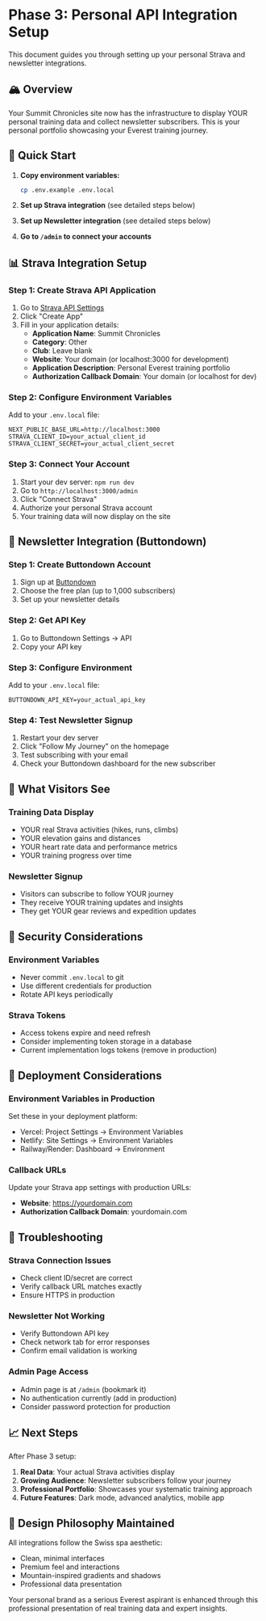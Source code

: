 # Phase 3: Personal API Integration Setup

This document guides you through setting up your personal Strava and newsletter integrations.

## 🏔️ Overview

Your Summit Chronicles site now has the infrastructure to display YOUR personal training data and collect newsletter subscribers. This is your personal portfolio showcasing your Everest training journey.

## 🚀 Quick Start

1. **Copy environment variables:**
   ```bash
   cp .env.example .env.local
   ```

2. **Set up Strava integration** (see detailed steps below)

3. **Set up Newsletter integration** (see detailed steps below)

4. **Go to `/admin` to connect your accounts**

## 📊 Strava Integration Setup

### Step 1: Create Strava API Application
1. Go to [Strava API Settings](https://www.strava.com/settings/api)
2. Click "Create App"
3. Fill in your application details:
   - **Application Name**: Summit Chronicles
   - **Category**: Other
   - **Club**: Leave blank
   - **Website**: Your domain (or localhost:3000 for development)
   - **Application Description**: Personal Everest training portfolio
   - **Authorization Callback Domain**: Your domain (or localhost for dev)

### Step 2: Configure Environment Variables
Add to your `.env.local` file:
```env
NEXT_PUBLIC_BASE_URL=http://localhost:3000
STRAVA_CLIENT_ID=your_actual_client_id
STRAVA_CLIENT_SECRET=your_actual_client_secret
```

### Step 3: Connect Your Account
1. Start your dev server: `npm run dev`
2. Go to `http://localhost:3000/admin`
3. Click "Connect Strava"
4. Authorize your personal Strava account
5. Your training data will now display on the site

## 📧 Newsletter Integration (Buttondown)

### Step 1: Create Buttondown Account
1. Sign up at [Buttondown](https://buttondown.email)
2. Choose the free plan (up to 1,000 subscribers)
3. Set up your newsletter details

### Step 2: Get API Key
1. Go to Buttondown Settings → API
2. Copy your API key

### Step 3: Configure Environment
Add to your `.env.local` file:
```env
BUTTONDOWN_API_KEY=your_actual_api_key
```

### Step 4: Test Newsletter Signup
1. Restart your dev server
2. Click "Follow My Journey" on the homepage
3. Test subscribing with your email
4. Check your Buttondown dashboard for the new subscriber

## 🎯 What Visitors See

### Training Data Display
- YOUR real Strava activities (hikes, runs, climbs)
- YOUR elevation gains and distances
- YOUR heart rate data and performance metrics
- YOUR training progress over time

### Newsletter Signup
- Visitors can subscribe to follow YOUR journey
- They receive YOUR training updates and insights
- They get YOUR gear reviews and expedition updates

## 🔐 Security Considerations

### Environment Variables
- Never commit `.env.local` to git
- Use different credentials for production
- Rotate API keys periodically

### Strava Tokens
- Access tokens expire and need refresh
- Consider implementing token storage in a database
- Current implementation logs tokens (remove in production)

## 🚀 Deployment Considerations

### Environment Variables in Production
Set these in your deployment platform:
- Vercel: Project Settings → Environment Variables
- Netlify: Site Settings → Environment Variables
- Railway/Render: Dashboard → Environment

### Callback URLs
Update your Strava app settings with production URLs:
- **Website**: https://yourdomain.com
- **Authorization Callback Domain**: yourdomain.com

## 🔧 Troubleshooting

### Strava Connection Issues
- Check client ID/secret are correct
- Verify callback URL matches exactly
- Ensure HTTPS in production

### Newsletter Not Working
- Verify Buttondown API key
- Check network tab for error responses
- Confirm email validation is working

### Admin Page Access
- Admin page is at `/admin` (bookmark it)
- No authentication currently (add in production)
- Consider password protection for production

## 📈 Next Steps

After Phase 3 setup:
1. **Real Data**: Your actual Strava activities display
2. **Growing Audience**: Newsletter subscribers follow your journey  
3. **Professional Portfolio**: Showcases your systematic training approach
4. **Future Features**: Dark mode, advanced analytics, mobile app

## 🎨 Design Philosophy Maintained

All integrations follow the Swiss spa aesthetic:
- Clean, minimal interfaces
- Premium feel and interactions
- Mountain-inspired gradients and shadows
- Professional data presentation

Your personal brand as a serious Everest aspirant is enhanced through this professional presentation of real training data and expert insights.
